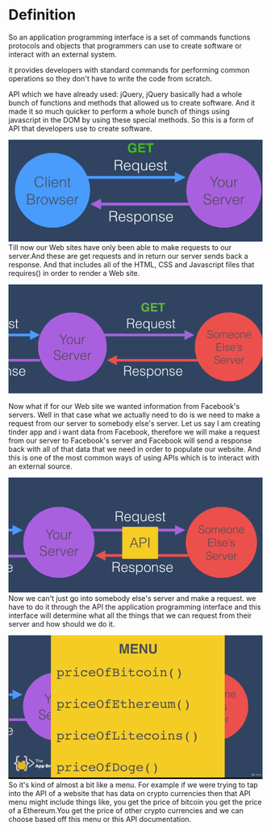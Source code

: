 # Definition
So an application programming interface is a set of commands functions protocols and objects that programmers can use to create software or interact with an external system.

it provides developers with standard commands for performing common operations so they don't have to write the code from scratch.

API which we have already used: jQuery, jQuery basically had a whole bunch of functions and methods that allowed us to create software. And it made it so much quicker to perform a whole bunch of things using javascript in the DOM by using these special methods. So this is a form of API that developers use to create software.

![API1](https://github.com/tannuchoudhary/WebDev/blob/main/Images/api1.png)
Till now our Web sites have only been able to make requests to our server.And these are get requests and in return our server sends back a response. And that includes all of the HTML, CSS and Javascript files that requires()  in order to render a Web site.

![API2](https://github.com/tannuchoudhary/WebDev/blob/main/Images/api2.png)

Now what if for our Web site we wanted information from Facebook's servers. Well in that case what we actually need to do is we need to make a request from our server to somebody else's server. Let us say I am creating tinder app and i want data from Facebook, therefore we will make a request from our server to Facebook's server and Facebook will send a response back with all of that data that we need in order to populate our website. And this is one of the most common ways of using APIs which is to interact with an external source.

![API3](https://github.com/tannuchoudhary/WebDev/blob/main/Images/api3.png)
Now we can't just go into somebody else's server and make a request. we have to do it through the API the application programming interface and this interface will determine what all the things that we can request from their server and how should we do it.

![API4](https://github.com/tannuchoudhary/WebDev/blob/main/Images/api4.png)
So it's kind of almost a bit like a menu. For example if we were trying to tap into the API of a website that has data on crypto currencies then that API menu might include things like, you get the price of bitcoin you get the price of a Ethereum.You get the price of other crypto currencies and we can choose based off this menu or this API documentation.










